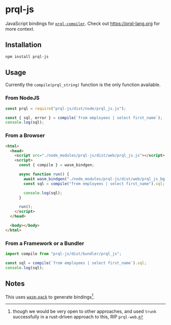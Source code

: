 # prql-js

JavaScript bindings for [`prql-compiler`](https://github.com/prql/prql/). Check out <https://prql-lang.org> for more
context.

## Installation

```sh
npm install prql-js
```

## Usage

Currently the `compile(prql_string)` function is the only function available.

### From NodeJS

```javascript
const prql = require("prql-js/dist/node/prql_js.js");

const { sql, error } = compile(`from employees | select first_name`);
console.log(sql);
```

### From a Browser

```html
<html>
  <head>
    <script src="./node_modules/prql-js/dist/web/prql_js.js"></script>
    <script>
      const { compile } = wasm_bindgen;

      async function run() {
        await wasm_bindgen("./node_modules/prql-js/dist/web/prql_js_bg.wasm");
        const sql = compile("from employees | select first_name").sql;

        console.log(sql);
      }

      run();
    </script>
  </head>

  <body></body>
</html>
```

### From a Framework or a Bundler

```typescript
import compile from "prql-js/dist/bundler/prql_js";

const sql = compile(`from employees | select first_name`).sql;
console.log(sql);
```

## Notes

This uses
[`wasm-pack`](https://rustwasm.github.io/docs/wasm-pack/tutorials/npm-browser-packages/index.html)
to generate bindings[^1].

[^1]:
    though we would be very open to other approaches, and used `trunk`
    successfully in a rust-driven approach to this, RIP `prql-web`.
